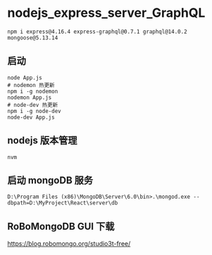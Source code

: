 <!--
 * @Author: Topskys
 * @Date: 2022-09-04 22:22:33
 * @LastEditTime: 2022-09-23 10:45:25
 * 运用于 扩展GraphQL 2022年9月21日21:15:19
-->
# nodejs_express_server_GraphQL
```
npm i express@4.16.4 express-graphql@0.7.1 graphql@14.0.2 mongoose@5.13.14
```


## 启动
```
node App.js
# nodemon 热更新
npm i -g nodemon
nodemon App.js
# node-dev 热更新
npm i -g node-dev
node-dev App.js
```

## nodejs 版本管理
```
nvm
```

## 启动 mongoDB 服务
```
D:\Program Files (x86)\MongoDB\Server\6.0\bin>.\mongod.exe --dbpath=D:\MyProject\React\server\db
```

## RoBoMongoDB GUI 下载
https://blog.robomongo.org/studio3t-free/ 